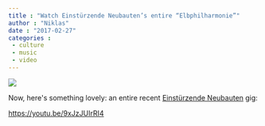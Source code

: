 ```yaml
---
title : "Watch Einstürzende Neubauten’s entire “Elbphilharmonie”"
author : "Niklas"
date : "2017-02-27"
categories : 
 - culture
 - music
 - video
---
```


[![](https://niklasblog.com/wp-content/2017-02-27_10-37-04.jpg)](https://niklasblog.com/wp-content/2017-02-27_10-37-04.jpg)

Now, here's something lovely: an entire recent [Einstürzende Neubauten](https://neubauten.org) gig:

https://youtu.be/9xJzJUIrRI4
